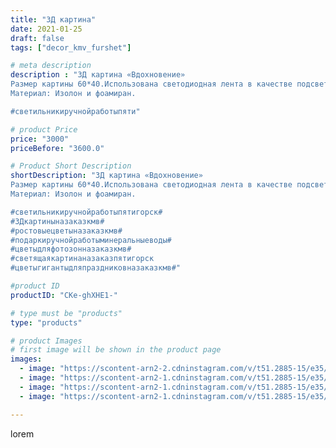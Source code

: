 ```yaml
---
title: "3Д картина"
date: 2021-01-25
draft: false
tags: ["decor_kmv_furshet"]

# meta description
description : "3Д картина «Вдохновение» 
Размер картины 60*40.Использована светодиодная лента в качестве подсветки.
Материал: Изолон и фоамиран.

#светильникиручнойработыпяти"

# product Price
price: "3000"
priceBefore: "3600.0"

# Product Short Description
shortDescription: "3Д картина «Вдохновение» 
Размер картины 60*40.Использована светодиодная лента в качестве подсветки.
Материал: Изолон и фоамиран.

#светильникиручнойработыпятигорск#
#3Дкартиныназаказкмв#
#ростовыецветыназаказкмв#
#подаркиручнойработыминеральныеводы#
#цветыдляфотозонназаказкмв#
#светящаякартинаназаказпятигорск
#цветыгигантыдляпраздниковназаказкмв#"

#product ID
productID: "CKe-ghXHE1-"

# type must be "products"
type: "products"

# product Images
# first image will be shown in the product page
images:
  - image: "https://scontent-arn2-2.cdninstagram.com/v/t51.2885-15/e35/p1080x1080/141998696_116730720266720_394945181137002815_n.jpg?tp=1&_nc_ht=scontent-arn2-2.cdninstagram.com&_nc_cat=108&_nc_ohc=VPLfOUdEoi8AX_EQNXU&oh=0c2eb7b8ec41541327591228470f8e83&oe=606BE564&ig_cache_key=MjQ5NDcwNjE1NDI5Mjk5NzYyNw%3D%3D.2"
  - image: "https://scontent-arn2-1.cdninstagram.com/v/t51.2885-15/e35/p1080x1080/141859814_937663826769527_4793305181834667506_n.jpg?tp=1&_nc_ht=scontent-arn2-1.cdninstagram.com&_nc_cat=111&_nc_ohc=N1qRRB5jTOgAX-YjDSX&oh=ae89d37a622136bd1cc65208b3a34bad&oe=606BD696&ig_cache_key=MjQ5NDcwNjE1NDMwOTc0NjMxOQ%3D%3D.2"
  - image: "https://scontent-arn2-1.cdninstagram.com/v/t51.2885-15/e35/p1080x1080/141647715_417840499441917_3286851590759196501_n.jpg?tp=1&_nc_ht=scontent-arn2-1.cdninstagram.com&_nc_cat=109&_nc_ohc=X9fYwN-7UW4AX_PxET7&oh=bc976ecf981aa57694ff566ae86af1d1&oe=606C8440&ig_cache_key=MjQ5NDcwNjE1NDMyNjY0MzkxMA%3D%3D.2"
  - image: "https://scontent-arn2-1.cdninstagram.com/v/t51.2885-15/e35/p1080x1080/141610789_240979450808027_8299380541719309754_n.jpg?tp=1&_nc_ht=scontent-arn2-1.cdninstagram.com&_nc_cat=111&_nc_ohc=ZiMChFLAe9kAX9X2cSn&oh=5c1b71a61a1035e5c602657a50acbb17&oe=606A4044&ig_cache_key=MjQ5NDcwNjE1NDMxODI0ODcwMA%3D%3D.2"

---
```

lorem

